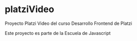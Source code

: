# platziVideo
Proyecto Platzi Video del curso Desarrollo Frontend de Platzi

Este proyecto es parte de la Escuela de Javascript
